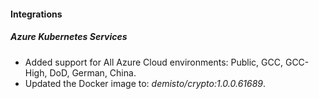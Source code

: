 
#### Integrations

##### Azure Kubernetes Services

- Added support for All Azure Cloud environments: Public, GCC, GCC-High, DoD, German, China. 
- Updated the Docker image to: *demisto/crypto:1.0.0.61689*.
